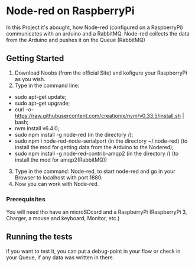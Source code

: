 # Node-red on RaspberryPi


In this Project it's abought, how Node-red (configured on a RaspberryPi) communicates with an arduino and a RabbitMQ.
Node-red collects the data from the Arduino and pushes it on the Queue (RabbitMQ)





## Getting Started



1. Download Noobs (from the official Site) and kofigure your RaspberryPi as you wish.
2. Type in the command line: 	
* sudo apt-get update;
* sudo apt-get upgrade; 
* curl -o- https://raw.githubusercontent.com/creationix/nvm/v0.33.5/install.sh | bash;
* nvm install v6.4.0;
* sudo npm install -g node-red (in the directory /);
* sudo npm i node-red-node-serialport (in the directory ~/.node-red) (to install the mod for getting data from the Arduino to the Nodered);
* sudo npm install -g node-red-contrib-amqp2 (in the directory /) (to install the mod for amqp2(RabbitMQ))
3. Type in the command: Node-red, to start node-red and go in your Browser to localhost with port 1880.
4. Now you can work with Node-red.


### Prerequisites



You will need tho have an microSDcard and a RaspberryPi (RaspberryPi 3, Charger, a mouse and keyboard, Monitor, etc.)




## Running the tests


if you want to test it, you can put a debug-point in your flow or check in your Queue, if any data was written in there.  
